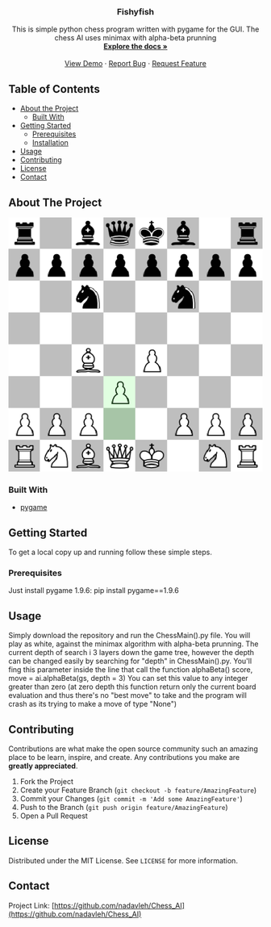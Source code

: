 <!--
*** Thanks for checking out this README Template. If you have a suggestion that would
*** make this better, please fork the repo and create a pull request or simply open
*** an issue with the tag "enhancement".
*** Thanks again! Now go create something AMAZING! :D
***
***
***
*** To avoid retyping too much info. Do a search and replace for the following:
*** github_username, repo_name, twitter_handle, email
-->





<!-- PROJECT SHIELDS -->
<!--
*** I'm using markdown "reference style" links for readability.
*** Reference links are enclosed in brackets [ ] instead of parentheses ( ).
*** See the bottom of this document for the declaration of the reference variables
*** for contributors-url, forks-url, etc. This is an optional, concise syntax you may use.
*** https://www.markdownguide.org/basic-syntax/#reference-style-links
-->



<!-- PROJECT LOGO -->
<br />
<p align="center">
  <a href="https://github.com/nadavleh/Chess_AI">
  </a>

  <h3 align="center">Fishyfish</h3>

  <p align="center">
    This is simple python chess program written with pygame for the GUI. The chess AI uses minimax with alpha-beta prunning
    <br />
    <a href="https://github.com/nadavleh/Chess_AI"><strong>Explore the docs »</strong></a>
    <br />
    <br />
    <a href="https://github.com/nadavleh/Chess_AI">View Demo</a>
    ·
    <a href="https://github.com/nadavleh/Chess_AI/issues">Report Bug</a>
    ·
    <a href="https://github.com/nadavleh/Chess_AI/issues">Request Feature</a>
  </p>
</p>



<!-- TABLE OF CONTENTS -->
## Table of Contents

* [About the Project](#about-the-project)
  * [Built With](#built-with)
* [Getting Started](#getting-started)
  * [Prerequisites](#prerequisites)
  * [Installation](#installation)
* [Usage](#usage)
* [Contributing](#contributing)
* [License](#license)
* [Contact](#contact)



<!-- ABOUT THE PROJECT -->
## About The Project

[![Product Name Screen Shot][product-screenshot]](https://github.com/nadavleh/Chess_AI/blob/master/images/screenshot.png)
<!-- 
Here's a blank template to get started:
**To avoid retyping too much info. Do a search and replace with your text editor for the following:**
`github_username`, `repo_name`, `twitter_handle`, `email`
-->

### Built With

* [pygame](https://www.pygame.org/docs/)





<!-- GETTING STARTED -->
## Getting Started

To get a local copy up and running follow these simple steps.

### Prerequisites

Just install pygame 1.9.6:
              pip install pygame==1.9.6


## Usage

Simply download the repository and run the ChessMain().py file. You will play as white, against the minimax algorithm with alpha-beta prunning. The current depth of search i 3 layers down the game tree, however the depth can be changed easily by searching for "depth" in ChessMain().py. You'll fing this parameter inside the line that call the function alphaBeta() 
                score, move = ai.alphaBeta(gs, depth = 3)
You can set this value to any integer greater than zero (at zero depth this function return only the current board evaluation and thus there's no "best move" to take and the program will crash as its trying to make a move of type "None")


<!-- CONTRIBUTING -->
## Contributing

Contributions are what make the open source community such an amazing place to be learn, inspire, and create. Any contributions you make are **greatly appreciated**.

1. Fork the Project
2. Create your Feature Branch (`git checkout -b feature/AmazingFeature`)
3. Commit your Changes (`git commit -m 'Add some AmazingFeature'`)
4. Push to the Branch (`git push origin feature/AmazingFeature`)
5. Open a Pull Request



<!-- LICENSE -->
## License

Distributed under the MIT License. See `LICENSE` for more information.



<!-- CONTACT -->
## Contact
Project Link: [https://github.com/nadavleh/Chess_AI](https://github.com/nadavleh/Chess_AI)



<!-- MARKDOWN LINKS & IMAGES -->
<!-- https://www.markdownguide.org/basic-syntax/#reference-style-links -->
[contributors-shield]: https://img.shields.io/github/contributors/nadavleh/repo.svg?style=flat-square
[forks-shield]: https://img.shields.io/github/forks/nadavleh/repo.svg?style=flat-square
[forks-url]: https://github.com/nadavleh/repo/network/members
[stars-shield]: https://img.shields.io/github/stars/nadavleh/repo.svg?style=flat-square
[stars-url]: https://github.com/nadavleh/repo/stargazers
[issues-shield]: https://img.shields.io/github/issues/nadavleh/repo.svg?style=flat-square
[issues-url]: https://github.com/nadavleh/repo/issues
[license-shield]: https://img.shields.io/github/license/nadavleh/repo.svg?style=flat-square
[product-screenshot]: https://github.com/nadavleh/Chess_AI/blob/master/images/screenshot.png

